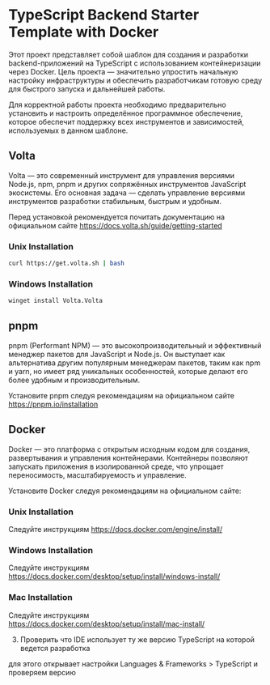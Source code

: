 # TypeScript Backend Starter Template with Docker

Этот проект представляет собой шаблон для создания и разработки backend-приложений на TypeScript с использованием контейнеризации через Docker. Цель проекта — значительно упростить начальную настройку инфраструктуры и обеспечить разработчикам готовую среду для быстрого запуска и дальнейшей работы.

Для корректной работы проекта необходимо предварительно установить и настроить определённое программное обеспечение, которое обеспечит поддержку всех инструментов и зависимостей, используемых в данном шаблоне.

## Volta

Volta — это современный инструмент для управления версиями Node.js, npm, pnpm и других сопряжённых инструментов JavaScript экосистемы. Его основная задача — сделать управление версиями инструментов разработки стабильным, быстрым и удобным.

Перед установкой рекомендуется почитать документацию на официальном сайте https://docs.volta.sh/guide/getting-started

### Unix Installation

```bash
curl https://get.volta.sh | bash
```

### Windows Installation

```bash
winget install Volta.Volta
```

## pnpm

pnpm (Performant NPM) — это высокопроизводительный и эффективный менеджер пакетов для JavaScript и Node.js. Он выступает как альтернатива другим популярным менеджерам пакетов, таким как npm и yarn, но имеет ряд уникальных особенностей, которые делают его более удобным и производительным.

Установите pnpm следуя рекомендациям на официальном сайте https://pnpm.io/installation

## Docker

Docker — это платформа с открытым исходным кодом для создания, развертывания и управления контейнерами. Контейнеры позволяют запускать приложения в изолированной среде, что упрощает переносимость, масштабируемость и управление.

Установите Docker следуя рекомендациям на официальном сайте:

### Unix Installation

Следуйте инструкциям https://docs.docker.com/engine/install/

### Windows Installation

Следуйте инструкциям https://docs.docker.com/desktop/setup/install/windows-install/

### Mac Installation

Следуйте инструкциям https://docs.docker.com/desktop/setup/install/mac-install/

3. Проверить что IDE использует ту же версию TypeScript на которой ведется разработка

для этого открывает настройки Languages & Frameworks > TypeScript и проверяем версию